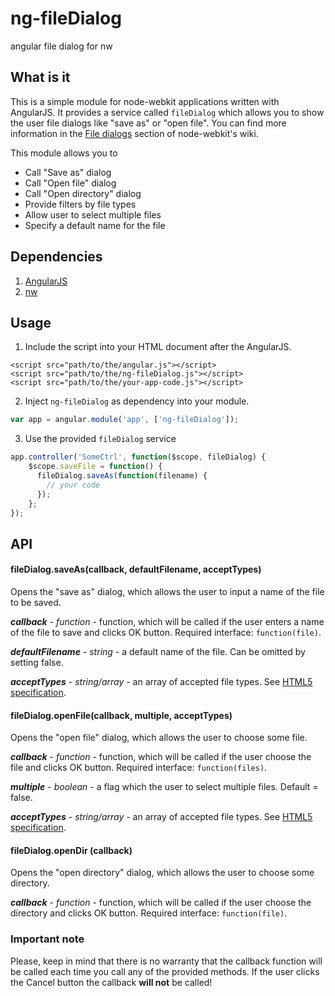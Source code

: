 # ng-fileDialog
angular file dialog for nw

## What is it

This is a simple module for node-webkit applications written with AngularJS. It provides a service 
called `fileDialog` which allows you to show the user file dialogs like "save as" or "open file".
You can find more information in the
[File dialogs](https://github.com/rogerwang/node-webkit/wiki/File-dialogs)
section of node-webkit's wiki.

This module allows you to
- Call "Save as" dialog
- Call "Open file" dialog
- Call "Open directory" dialog
- Provide filters by file types
- Allow user to select multiple files
- Specify a default name for the file


## Dependencies

1. [AngularJS](http://angularjs.org/)
2. [nw](https://github.com/nwjs/nw.js)


## Usage

1. Include the script into your HTML document after the AngularJS.
```hmtl
<script src="path/to/the/angular.js"></script>
<script src="path/to/the/ng-fileDialog.js"></script>
<script src="path/to/the/your-app-code.js"></script>
```

2. Inject `ng-fileDialog` as dependency into your module.
```js
var app = angular.module('app', ['ng-fileDialog']);
```

3. Use the provided `fileDialog` service
```js
app.controller('SomeCtrl', function($scope, fileDialog) {
    $scope.saveFile = function() {
      fileDialog.saveAs(function(filename) {
        // your code
      });
    };
});
```


## API

#### fileDialog.saveAs(callback, defaultFilename, acceptTypes)

Opens the "save as" dialog, which allows the user to input a name of the file to be saved.

_**callback**_ - *function* - function, which will be called if the user enters a name of the file to 
save and clicks OK button. Required interface: `function(file)`.

_**defaultFilename**_ - *string* - a default name of the file. Can be omitted by setting false.

_**acceptTypes**_ - *string/array* - an array of accepted file types. See
[HTML5 specification](http://www.w3.org/TR/html-markup/input.file.html#input.file.attrs.accept).


#### fileDialog.openFile(callback, multiple, acceptTypes)

Opens the "open file" dialog, which allows the user to choose some file.

_**callback**_ - *function* - function, which will be called if the user choose the file and clicks OK
button. Required interface: `function(files)`.

_**multiple**_ - *boolean* - a flag which the user to select multiple files. Default = false.

_**acceptTypes**_ - *string/array* - an array of accepted file types. See
[HTML5 specification](http://www.w3.org/TR/html-markup/input.file.html#input.file.attrs.accept).


#### fileDialog.openDir (callback)

Opens the "open directory" dialog, which allows the user to choose some directory.

_**callback**_ - *function* - function, which will be called if the user choose the directory and 
clicks OK button. Required interface: `function(file)`.


### Important note

Please, keep in mind that there is no warranty that the callback function will be called each time
you call any of the provided methods. If the user clicks the Cancel button the callback **will not**
be called!